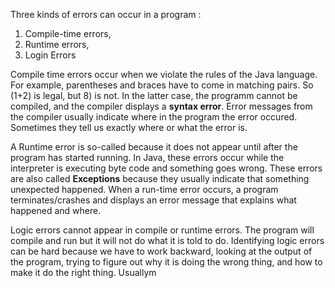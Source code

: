 Three kinds of errors can occur in a program : 
1. Compile-time errors,
2. Runtime errors,
3. Login Errors 

Compile time errors occur when we violate the rules of the Java language. For example, parentheses and braces have to come in matching pairs. So (1+2) is legal, but 8) is not. In the latter case, the programm cannot be compiled, and the compiler displays a **syntax error**. Error messages from the compiler usually indicate where in the program the error occured. Sometimes they tell us exactly where or what the error is.

A Runtime error is so-called because it does not appear until after the program has started running. In Java, these errors occur while the interpreter is executing byte code and something goes wrong. These errors are also called **Exceptions** because they usually indicate that something unexpected happened. 
When a run-time error occurs, a program terminates/crashes and displays an error message that explains what happened and where. 

Logic errors cannot appear in compile or runtime errors. The program will compile and run but it will not do what it is told to do. Identifying logic errors can be hard because we have to work backward, looking at the output of the program, trying to figure out why it is doing the wrong thing, and how to make it do the right thing. Usuallym